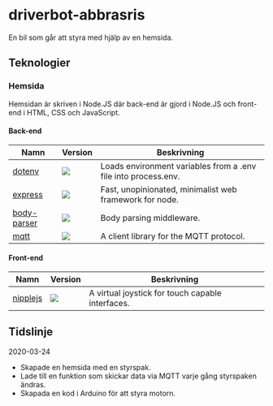 # driverbot-abbrasris

En bil som går att styra med hjälp av en hemsida.

## Teknologier

### Hemsida

Hemsidan är skriven i Node.JS där back-end är gjord i Node.JS och front-end i HTML, CSS och JavaScript.

#### Back-end

| Namn | Version | Beskrivning |
|---|---|---|
| [dotenv](https://www.npmjs.com/package/dotenv) | ![](https://img.shields.io/npm/v/dotenv.svg) | Loads environment variables from a .env file into process.env.
| [express](https://www.npmjs.com/package/express) | ![](https://img.shields.io/npm/v/express.svg) | Fast, unopinionated, minimalist web framework for node.
| [body-parser](https://www.npmjs.com/package/body-parser) | ![](https://img.shields.io/npm/v/body-parser.svg) | Body parsing middleware.
| [mqtt](https://www.npmjs.com/package/mqtt) | ![](https://img.shields.io/npm/v/mqtt.svg) | A client library for the MQTT protocol.

#### Front-end

| Namn | Version | Beskrivning |
|---|---|---|
| [nipplejs](https://github.com/yoannmoinet/nipplejs) | ![](https://img.shields.io/npm/v/nipplejs.svg) | A virtual joystick for touch capable interfaces.


## Tidslinje

2020-03-24

- Skapade en hemsida med en styrspak.
- Lade till en funktion som skickar data via MQTT varje gång styrspaken ändras.
- Skapada en kod i Arduino för att styra motorn.
